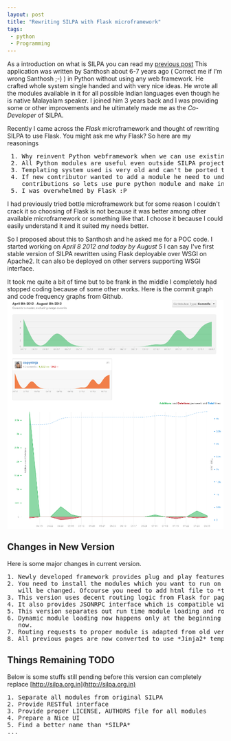 ```yaml
---
layout: post
title: "Rewriting SILPA with Flask microframework"
tags:
 - python
 - Programming
---
```


As a introduction on what is SILPA you can read my [previous post](http://copyninja.info/2010/05/silpa-an-indian-language-processing-application.html)
This application was written by Santhosh about 6-7 years ago ( Correct me if I'm wrong Santhosh ;-) ) in Python without using any web framework.
He crafted whole system single handed and with very nice ideas. He wrote all the modules available in it for all possible Indian languages even
though he is native Malayalam speaker. I joined him 3 years back and I was providing some or other improvements and he ultimately made me
as the *Co-Developer* of SILPA.

Recently I came across the *Flask* microframework and thought of rewriting SILPA to use Flask. You might ask me why Flask? So here are
my reasonings
<pre>
 1. Why reinvent Python webframework when we can use existing? Besides maintaining a not so well known framework code which is not written by you will be difficult    and time consuming.
 2. All Python modules are useful even outside SILPA project why make them dependent on SILPA code?
 3. Templating system used is very old and can't be ported to new Python version lets use something which is new and portable
 4. If new contributor wanted to add a module he need to understand SILPA framework to write and integrate it. This might be discouraging new
    contributions so lets use pure python module and make integration with SILPA straight forward.
 5. I was overwhelmed by Flask :P
</pre>

I had previously tried bottle microframework but for some reason I couldn't crack it so choosing of Flask is not because it was better among other available microframework or something like that. I choose it because I could easily understand it and it suited my needs better.

So I proposed about this to Santhosh and he asked me for a POC code. I started working on *April 8 2012 and today by August 5* I can say
I've first stable version of SILPA rewritten using Flask deployable over WSGI on Apache2. It can also be deployed on other servers supporting
WSGI interface. 

It took me quite a bit of time but to be frank in the middle I completely had stopped coding because of some other works. Here is the commit graph
and code frequency graphs from Github.
<br/>
<img class="post" src='/images/commit-graph-silpa.png' align="center" caption="Commit Graph"/>
<br/>
<img class="post" src='images/code-frequency-silpa.png' align="center" caption="Code Frequency"/>

Changes in New Version
----------------------
Here is some major changes in current version.
<pre>
1. Newly developed framework provides plug and play features for new modules.
2. You need to install the modules which you want to run on it separately using PIP and only minimal code change is required. Only configuration and webbridge.py 
   will be changed. Ofcourse you need to add html file to *templates* folder.
3. This version uses decent routing logic from Flask for page serving.
4. It also provides JSONRPC interface which is compatible with previous version but only with method name changed.
5. This version separates out run time module loading and routing the request to modules.
6. Dynamic module loading now happens only at the beginning of application, so if I want to implement caching for particular services it will be straight forward
   now.
7. Routing requests to proper module is adapted from old version with few modifications
8. All previous pages are now converted to use *Jinja2* template system.
</pre>

Things Remaining TODO
----------------------
Below is some stuffs still pending before this version can completely replace [http://silpa.org.in](http://silpa.org.in)
<pre>
1. Separate all modules from original SILPA
2. Provide RESTful interface
3. Provide proper LICENSE, AUTHORS file for all modules 
4. Prepare a Nice UI
5. Find a better name than *SILPA*
...
</pre>
